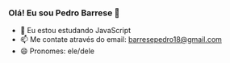 ### Olá! Eu sou Pedro Barrese 🤘


- 🌱 Eu estou estudando JavaScript
- 📫 Me contate através do email: barresepedro18@gmail.com
- 😄 Pronomes: ele/dele


